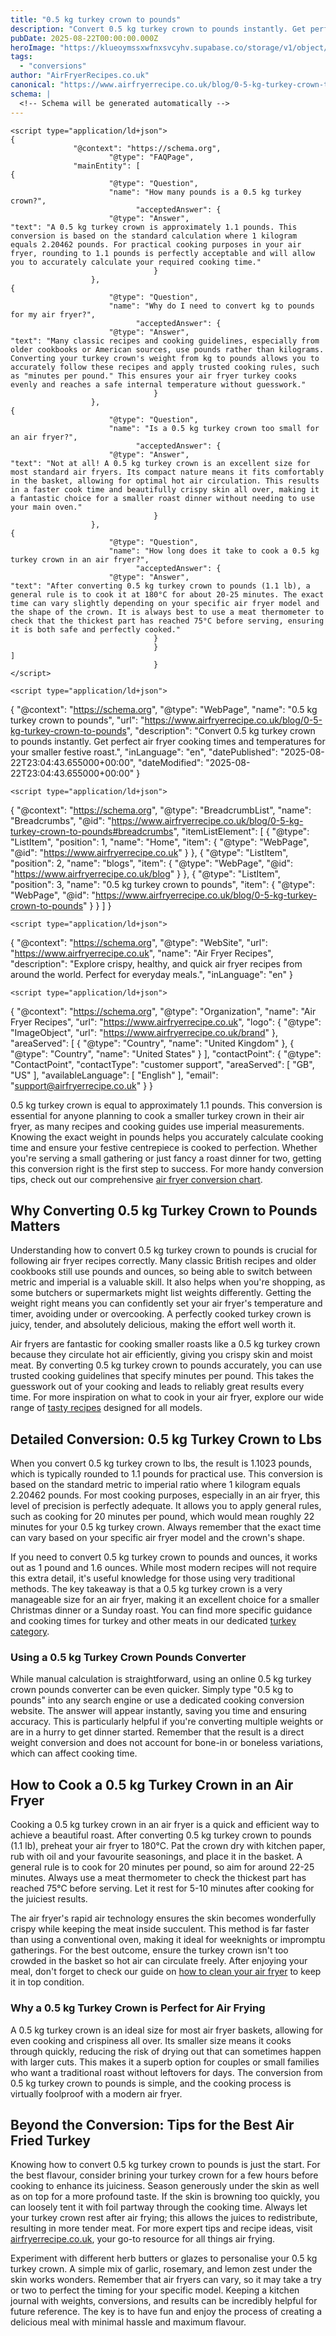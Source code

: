 ```yaml
---
title: "0.5 kg turkey crown to pounds"
description: "Convert 0.5 kg turkey crown to pounds instantly. Get perfect air fryer cooking times and temperatures for your smaller festive roast."
pubDate: 2025-08-22T00:00:00.000Z
heroImage: "https://klueoymssxwfnxsvcyhv.supabase.co/storage/v1/object/public/Shmucket/0-5-kg-turkey-crown-to-pounds.webp"
tags:
  - "conversions"
author: "AirFryerRecipes.co.uk"
canonical: "https://www.airfryerrecipe.co.uk/blog/0-5-kg-turkey-crown-to-pounds"
schema: |
  <!-- Schema will be generated automatically -->
---
```

<script type="application/ld+json">
{
    "@context": "https://schema.org",
    "@type": "BlogPosting",
    "url": "https://www.airfryerrecipe.co.uk/blog/0-5-kg-turkey-crown-to-pounds",
    "mainEntityOfPage": {
        "@type": "WebPage",
        "@id": "https://www.airfryerrecipe.co.uk/blog/0-5-kg-turkey-crown-to-pounds"
    },
    "headline": "Quick 0.5 kg Turkey Crown to Pounds Conversion Guide",
    "description": "Convert 0.5 kg turkey crown to pounds instantly. Get perfect air fryer cooking times and temperatures for your smaller festive roast.",
    "author": {
        "@type": "Person",
        "name": "AirFryerRecipes.co.uk",
        "url": "https://www.airfryerrecipe.co.uk/about",
        "image": {
            "@type": "ImageObject",
            "url": "https://klueoymssxwfnxsvcyhv.supabase.co/storage/v1/object/public/Shmucket/Me.jpg"
        }
    },
    "publisher": {
        "@type": "Organization",
        "name": "Air Fryer Recipe",
        "logo": {
            "@type": "ImageObject",
            "url": "https://cdn.prod.website-files.com/68224a465dfe9a7ab4f57570/6844191451a8b2f1e37e63cc_Untitled%20design%20-%202025-06-05T205644.948%20(1).png"
        }
    },
    "datePublished": "2025-08-22T23:04:43.655Z",
    "dateModified": "2025-08-22T23:04:43.655Z",
    "image": {
        "@type": "ImageObject",
        "url": "https://klueoymssxwfnxsvcyhv.supabase.co/storage/v1/object/public/Shmucket/0-5-kg-turkey-crown-to-pounds.webp"
    },
    "about": {
        "@type": "Thing",
        "name": "Conversions"
    },
    "articleSection": "Conversions",
    "inLanguage": "en-GB"
}
</script>

    <script type="application/ld+json">
    {
                  "@context": "https://schema.org",
                          "@type": "FAQPage",
                  "mainEntity": [
    {
                          "@type": "Question",
                          "name": "How many pounds is a 0.5 kg turkey crown?",
                                "acceptedAnswer": {
                          "@type": "Answer",
    "text": "A 0.5 kg turkey crown is approximately 1.1 pounds. This conversion is based on the standard calculation where 1 kilogram equals 2.20462 pounds. For practical cooking purposes in your air fryer, rounding to 1.1 pounds is perfectly acceptable and will allow you to accurately calculate your required cooking time."
                                    }
                      },
    {
                          "@type": "Question",
                          "name": "Why do I need to convert kg to pounds for my air fryer?",
                                "acceptedAnswer": {
                          "@type": "Answer",
    "text": "Many classic recipes and cooking guidelines, especially from older cookbooks or American sources, use pounds rather than kilograms. Converting your turkey crown's weight from kg to pounds allows you to accurately follow these recipes and apply trusted cooking rules, such as "minutes per pound." This ensures your air fryer turkey cooks evenly and reaches a safe internal temperature without guesswork."
                                    }
                      },
    {
                          "@type": "Question",
                          "name": "Is a 0.5 kg turkey crown too small for an air fryer?",
                                "acceptedAnswer": {
                          "@type": "Answer",
    "text": "Not at all! A 0.5 kg turkey crown is an excellent size for most standard air fryers. Its compact nature means it fits comfortably in the basket, allowing for optimal hot air circulation. This results in a faster cook time and beautifully crispy skin all over, making it a fantastic choice for a smaller roast dinner without needing to use your main oven."
                                    }
                      },
    {
                          "@type": "Question",
                          "name": "How long does it take to cook a 0.5 kg turkey crown in an air fryer?",
                                "acceptedAnswer": {
                          "@type": "Answer",
    "text": "After converting 0.5 kg turkey crown to pounds (1.1 lb), a general rule is to cook it at 180°C for about 20-25 minutes. The exact time can vary slightly depending on your specific air fryer model and the shape of the crown. It is always best to use a meat thermometer to check that the thickest part has reached 75°C before serving, ensuring it is both safe and perfectly cooked."
                                    }
                                    }
    ]
                                    }
    </script>

    <script type="application/ld+json">
{
    "@context": "https://schema.org",
    "@type": "WebPage",
    "name": "0.5 kg turkey crown to pounds",
    "url": "https://www.airfryerrecipe.co.uk/blog/0-5-kg-turkey-crown-to-pounds",
    "description": "Convert 0.5 kg turkey crown to pounds instantly. Get perfect air fryer cooking times and temperatures for your smaller festive roast.",
    "inLanguage": "en",
    "datePublished": "2025-08-22T23:04:43.655000+00:00",
    "dateModified": "2025-08-22T23:04:43.655000+00:00"
}
</script>

    <script type="application/ld+json">
{
    "@context": "https://schema.org",
    "@type": "BreadcrumbList",
    "name": "Breadcrumbs",
    "@id": "https://www.airfryerrecipe.co.uk/blog/0-5-kg-turkey-crown-to-pounds#breadcrumbs",
    "itemListElement": [
        {
            "@type": "ListItem",
            "position": 1,
            "name": "Home",
            "item": {
                "@type": "WebPage",
                "@id": "https://www.airfryerrecipe.co.uk"
            }
        },
        {
            "@type": "ListItem",
            "position": 2,
            "name": "blogs",
            "item": {
                "@type": "WebPage",
                "@id": "https://www.airfryerrecipe.co.uk/blog"
            }
        },
        {
            "@type": "ListItem",
            "position": 3,
            "name": "0.5 kg turkey crown to pounds",
            "item": {
                "@type": "WebPage",
                "@id": "https://www.airfryerrecipe.co.uk/blog/0-5-kg-turkey-crown-to-pounds"
            }
        }
    ]
}
</script>

    <script type="application/ld+json">
{
    "@context": "https://schema.org",
    "@type": "WebSite",
    "url": "https://www.airfryerrecipe.co.uk",
    "name": "Air Fryer Recipes",
    "description": "Explore crispy, healthy, and quick air fryer recipes from around the world. Perfect for everyday meals.",
    "inLanguage": "en"
}
</script>

    <script type="application/ld+json">
{
    "@context": "https://schema.org",
    "@type": "Organization",
    "name": "Air Fryer Recipes",
    "url": "https://www.airfryerrecipe.co.uk",
    "logo": {
        "@type": "ImageObject",
        "url": "https://www.airfryerrecipe.co.uk/brand"
    },
    "areaServed": [
        {
            "@type": "Country",
            "name": "United Kingdom"
        },
        {
            "@type": "Country",
            "name": "United States"
        }
    ],
    "contactPoint": {
        "@type": "ContactPoint",
        "contactType": "customer support",
        "areaServed": [
            "GB",
            "US"
        ],
        "availableLanguage": [
            "English"
        ],
        "email": "support@airfryerrecipe.co.uk"
    }
}
</script>

<p>0.5 kg turkey crown is equal to approximately 1.1 pounds. This conversion is essential for anyone planning to cook a smaller turkey crown in their air fryer, as many recipes and cooking guides use imperial measurements. Knowing the exact weight in pounds helps you accurately calculate cooking time and ensure your festive centrepiece is cooked to perfection. Whether you're serving a small gathering or just fancy a roast dinner for two, getting this conversion right is the first step to success. For more handy conversion tips, check out our comprehensive <a href="https://www.airfryerrecipe.co.uk/air-fryer-conversion-chart">air fryer conversion chart</a>.</p>

<h2>Why Converting 0.5 kg Turkey Crown to Pounds Matters</h2>
<p>Understanding how to convert 0.5 kg turkey crown to pounds is crucial for following air fryer recipes correctly. Many classic British recipes and older cookbooks still use pounds and ounces, so being able to switch between metric and imperial is a valuable skill. It also helps when you're shopping, as some butchers or supermarkets might list weights differently. Getting the weight right means you can confidently set your air fryer's temperature and timer, avoiding under or overcooking. A perfectly cooked turkey crown is juicy, tender, and absolutely delicious, making the effort well worth it.</p>
<p>Air fryers are fantastic for cooking smaller roasts like a 0.5 kg turkey crown because they circulate hot air efficiently, giving you crispy skin and moist meat. By converting 0.5 kg turkey crown to pounds accurately, you can use trusted cooking guidelines that specify minutes per pound. This takes the guesswork out of your cooking and leads to reliably great results every time. For more inspiration on what to cook in your air fryer, explore our wide range of <a href="https://www.airfryerrecipe.co.uk/recipes">tasty recipes</a> designed for all models.</p>

<h2>Detailed Conversion: 0.5 kg Turkey Crown to Lbs</h2>
<p>When you convert 0.5 kg turkey crown to lbs, the result is 1.1023 pounds, which is typically rounded to 1.1 pounds for practical use. This conversion is based on the standard metric to imperial ratio where 1 kilogram equals 2.20462 pounds. For most cooking purposes, especially in an air fryer, this level of precision is perfectly adequate. It allows you to apply general rules, such as cooking for 20 minutes per pound, which would mean roughly 22 minutes for your 0.5 kg turkey crown. Always remember that the exact time can vary based on your specific air fryer model and the crown's shape.</p>
<p>If you need to convert 0.5 kg turkey crown to pounds and ounces, it works out as 1 pound and 1.6 ounces. While most modern recipes will not require this extra detail, it's useful knowledge for those using very traditional methods. The key takeaway is that a 0.5 kg turkey crown is a very manageable size for an air fryer, making it an excellent choice for a smaller Christmas dinner or a Sunday roast. You can find more specific guidance and cooking times for turkey and other meats in our dedicated <a href="https://www.airfryerrecipe.co.uk/recipe-category/turkey">turkey category</a>.</p>

<h3>Using a 0.5 kg Turkey Crown Pounds Converter</h3>
<p>While manual calculation is straightforward, using an online 0.5 kg turkey crown pounds converter can be even quicker. Simply type "0.5 kg to pounds" into any search engine or use a dedicated cooking conversion website. The answer will appear instantly, saving you time and ensuring accuracy. This is particularly helpful if you're converting multiple weights or are in a hurry to get dinner started. Remember that the result is a direct weight conversion and does not account for bone-in or boneless variations, which can affect cooking time.</p>

<h2>How to Cook a 0.5 kg Turkey Crown in an Air Fryer</h2>
<p>Cooking a 0.5 kg turkey crown in an air fryer is a quick and efficient way to achieve a beautiful roast. After converting 0.5 kg turkey crown to pounds (1.1 lb), preheat your air fryer to 180°C. Pat the crown dry with kitchen paper, rub with oil and your favourite seasonings, and place it in the basket. A general rule is to cook for 20 minutes per pound, so aim for around 22-25 minutes. Always use a meat thermometer to check the thickest part has reached 75°C before serving. Let it rest for 5-10 minutes after cooking for the juiciest results.</p>
<p>The air fryer's rapid air technology ensures the skin becomes wonderfully crispy while keeping the meat inside succulent. This method is far faster than using a conventional oven, making it ideal for weeknights or impromptu gatherings. For the best outcome, ensure the turkey crown isn't too crowded in the basket so hot air can circulate freely. After enjoying your meal, don't forget to check our guide on <a href="https://www.airfryerrecipe.co.uk/air-fryer-cleaner">how to clean your air fryer</a> to keep it in top condition.</p>

<h3>Why a 0.5 kg Turkey Crown is Perfect for Air Frying</h3>
<p>A 0.5 kg turkey crown is an ideal size for most air fryer baskets, allowing for even cooking and crispiness all over. Its smaller size means it cooks through quickly, reducing the risk of drying out that can sometimes happen with larger cuts. This makes it a superb option for couples or small families who want a traditional roast without leftovers for days. The conversion from 0.5 kg turkey crown to pounds is simple, and the cooking process is virtually foolproof with a modern air fryer.</p>

<h2>Beyond the Conversion: Tips for the Best Air Fried Turkey</h2>
<p>Knowing how to convert 0.5 kg turkey crown to pounds is just the start. For the best flavour, consider brining your turkey crown for a few hours before cooking to enhance its juiciness. Season generously under the skin as well as on top for a more profound taste. If the skin is browning too quickly, you can loosely tent it with foil partway through the cooking time. Always let your turkey crown rest after air frying; this allows the juices to redistribute, resulting in more tender meat. For more expert tips and recipe ideas, visit <a href="https://www.airfryerrecipe.co.uk/">airfryerrecipe.co.uk</a>, your go-to resource for all things air frying.</p>
<p>Experiment with different herb butters or glazes to personalise your 0.5 kg turkey crown. A simple mix of garlic, rosemary, and lemon zest under the skin works wonders. Remember that air fryers can vary, so it may take a try or two to perfect the timing for your specific model. Keeping a kitchen journal with weights, conversions, and results can be incredibly helpful for future reference. The key is to have fun and enjoy the process of creating a delicious meal with minimal hassle and maximum flavour.</p>
